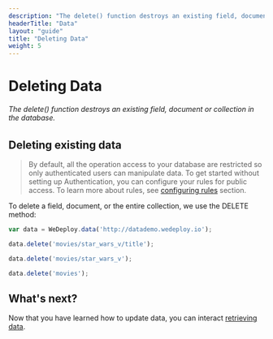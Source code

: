 ```yaml
---
description: "The delete() function destroys an existing field, document or collection in the database."
headerTitle: "Data"
layout: "guide"
title: "Deleting Data"
weight: 5
---
```


# Deleting Data

###### The delete() function destroys an existing field, document or collection in the database.

<article id="article_1">

## Deleting existing data

> By default, all the operation access to your database are restricted so only authenticated users can manipulate data. To get started without setting up Authentication, you can configure your rules for public access. To learn more about rules, see [configuring rules](/docs/data/configuring-rules.html) section.

To delete a field, document, or the entire collection, we use the DELETE method:

```javascript
var data = WeDeploy.data('http://datademo.wedeploy.io');

data.delete('movies/star_wars_v/title');

data.delete('movies/star_wars_v');

data.delete('movies');

```

</article>

## What's next?

Now that you have learned how to update data, you can interact [retrieving data](/docs/data/js/retrieving-data.html).
